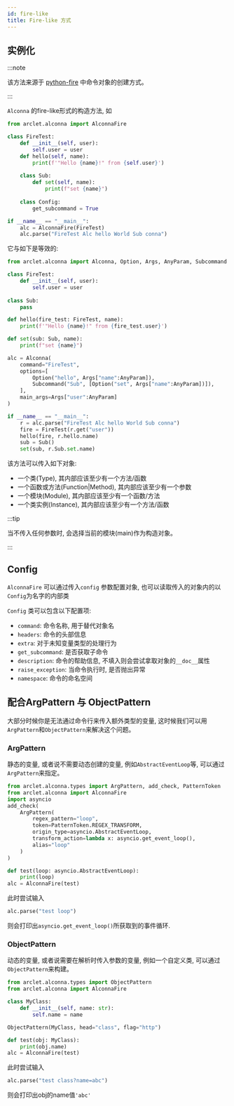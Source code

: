 ```yaml
---
id: fire-like
title: Fire-like 方式
---
```


## 实例化

:::note

该方法来源于 [python-fire](https://github.com/google/python-fire)
中命令对象的创建方式。

:::

`Alconna` 的fire-like形式的构造方法, 如
```python
from arclet.alconna import AlconnaFire

class FireTest:
    def __init__(self, user):
        self.user = user
    def hello(self, name):
        print(f'"Hello {name}!" from {self.user}')
        
    class Sub:
        def set(self, name):
            print(f"set {name}")
            
    class Config:
        get_subcommand = True

if __name__ == "__main__":
    alc = AlconnaFire(FireTest)
    alc.parse("FireTest Alc hello World Sub conna")
```

它与如下是等效的:
```python
from arclet.alconna import Alconna, Option, Args, AnyParam, Subcommand

class FireTest:
    def __init__(self, user):
        self.user = user
        
class Sub:
    pass

def hello(fire_test: FireTest, name):
    print(f'"Hello {name}!" from {fire_test.user}')

def set(sub: Sub, name):
    print(f"set {name}")

alc = Alconna(
    command="FireTest",
    options=[
        Option("hello", Args["name":AnyParam]),
        Subcommand("Sub", [Option("set", Args["name":AnyParam])]),
    ],
    main_args=Args["user":AnyParam]
)

if __name__ == "__main__":
    r = alc.parse("FireTest Alc hello World Sub conna")
    fire = FireTest(r.get("user"))
    hello(fire, r.hello.name)
    sub = Sub()
    set(sub, r.Sub.set.name)

```

该方法可以传入如下对象:
- 一个类(Type), 其内部应该至少有一个方法/函数
- 一个函数或方法(Function|Method), 其内部应该至少有一个参数
- 一个模块(Module), 其内部应该至少有一个函数/方法
- 一个类实例(Instance), 其内部应该至少有一个方法/函数

:::tip

当不传入任何参数时, 会选择当前的模块(main)作为构造对象。

:::

## Config

`AlconnaFire` 可以通过传入`config` 参数配置对象, 也可以读取传入的对象内的以`Config`为名字的内部类

`Config` 类可以包含以下配置项:
- `command`: 命令名称, 用于替代对象名
- `headers`: 命令的头部信息
- `extra`: 对于未知变量类型的处理行为
- `get_subcommand`: 是否获取子命令
- `description`: 命令的帮助信息, 不填入则会尝试拿取对象的`__doc__`属性
- `raise_exception`: 当命令执行时, 是否抛出异常
- `namespace`: 命令的命名空间

## 配合ArgPattern 与 ObjectPattern

大部分时候你是无法通过命令行来传入额外类型的变量, 这时候我们可以用`ArgPattern`和`ObjectPattern`来解决这个问题。

### ArgPattern

静态的变量, 或者说不需要动态创建的变量, 例如`AbstractEventLoop`等, 可以通过`ArgPattern`来指定。
```python
from arclet.alconna.types import ArgPattern, add_check, PatternToken
from arclet.alconna import AlconnaFire
import asyncio
add_check(
    ArgPattern(
        regex_pattern="loop",
        token=PatternToken.REGEX_TRANSFORM,
        origin_type=asyncio.AbstractEventLoop,
        transform_action=lambda x: asyncio.get_event_loop(),
        alias="loop"
    )
)

def test(loop: asyncio.AbstractEventLoop):
    print(loop)
alc = AlconnaFire(test)
```
此时尝试输入
```python
alc.parse("test loop")
```
则会打印出`asyncio.get_event_loop()`所获取到的事件循环.

### ObjectPattern

动态的变量, 或者说需要在解析时传入参数的变量, 例如一个自定义类, 可以通过`ObjectPattern`来构建。
```python
from arclet.alconna.types import ObjectPattern
from arclet.alconna import AlconnaFire

class MyClass:
    def __init__(self, name: str):
        self.name = name

ObjectPattern(MyClass, head="class", flag="http")

def test(obj: MyClass):
    print(obj.name)
alc = AlconnaFire(test)
```
此时尝试输入
```python
alc.parse("test class?name=abc")
```
则会打印出obj的name值`'abc'`